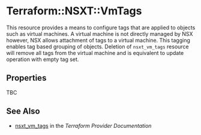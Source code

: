 # Terraform::NSXT::VmTags

This resource provides a means to configure tags that are applied to objects such as virtual machines. A virtual machine is not directly managed by NSX however, NSX allows attachment of tags to a virtual machine. This tagging enables tag based grouping of objects. Deletion of `nsxt_vm_tags` resource will remove all tags from the virtual machine and is equivalent to update operation with empty tag set.

## Properties

TBC

## See Also

* [nsxt_vm_tags](https://www.terraform.io/docs/providers/nsxt/r/vm_tags.html) in the _Terraform Provider Documentation_